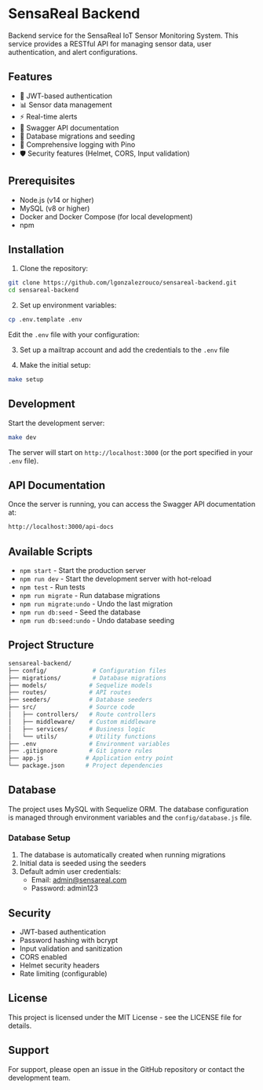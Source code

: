 # SensaReal Backend

Backend service for the SensaReal IoT Sensor Monitoring System. This service provides a RESTful API for managing sensor data, user authentication, and alert configurations.

## Features

- 🔐 JWT-based authentication
- 📊 Sensor data management
- ⚡ Real-time alerts
- 📝 Swagger API documentation
- 🔄 Database migrations and seeding
- 📝 Comprehensive logging with Pino
- 🛡️ Security features (Helmet, CORS, Input validation)

## Prerequisites

- Node.js (v14 or higher)
- MySQL (v8 or higher)
- Docker and Docker Compose (for local development)
- npm

## Installation

1. Clone the repository:

```bash
git clone https://github.com/lgonzalezrouco/sensareal-backend.git
cd sensareal-backend
```

2. Set up environment variables:

```bash
cp .env.template .env
```

Edit the `.env` file with your configuration:

3. Set up a mailtrap account and add the credentials to the `.env` file

4. Make the initial setup:

```bash
make setup
```

## Development

Start the development server:

```bash
make dev
```

The server will start on `http://localhost:3000` (or the port specified in your `.env` file).

## API Documentation

Once the server is running, you can access the Swagger API documentation at:

```bash
http://localhost:3000/api-docs
```

## Available Scripts

- `npm start` - Start the production server
- `npm run dev` - Start the development server with hot-reload
- `npm test` - Run tests
- `npm run migrate` - Run database migrations
- `npm run migrate:undo` - Undo the last migration
- `npm run db:seed` - Seed the database
- `npm run db:seed:undo` - Undo database seeding

## Project Structure

```bash
sensareal-backend/
├── config/             # Configuration files
├── migrations/         # Database migrations
├── models/            # Sequelize models
├── routes/            # API routes
├── seeders/           # Database seeders
├── src/               # Source code
│   ├── controllers/   # Route controllers
│   ├── middleware/    # Custom middleware
│   ├── services/      # Business logic
│   └── utils/         # Utility functions
├── .env               # Environment variables
├── .gitignore         # Git ignore rules
├── app.js            # Application entry point
└── package.json      # Project dependencies
```

## Database

The project uses MySQL with Sequelize ORM. The database configuration is managed through environment variables and the `config/database.js` file.

### Database Setup

1. The database is automatically created when running migrations
2. Initial data is seeded using the seeders
3. Default admin user credentials:
   - Email: <admin@sensareal.com>
   - Password: admin123

## Security

- JWT-based authentication
- Password hashing with bcrypt
- Input validation and sanitization
- CORS enabled
- Helmet security headers
- Rate limiting (configurable)

## License

This project is licensed under the MIT License - see the LICENSE file for details.

## Support

For support, please open an issue in the GitHub repository or contact the development team.
